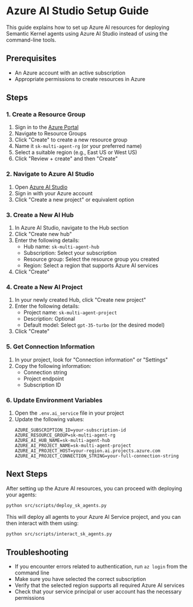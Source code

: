 # Azure AI Studio Setup Guide

This guide explains how to set up Azure AI resources for deploying Semantic Kernel agents using Azure AI Studio instead of using the command-line tools.

## Prerequisites

- An Azure account with an active subscription
- Appropriate permissions to create resources in Azure

## Steps

### 1. Create a Resource Group

1. Sign in to the [Azure Portal](https://portal.azure.com)
2. Navigate to Resource Groups
3. Click "Create" to create a new resource group
4. Name it `sk-multi-agent-rg` (or your preferred name)
5. Select a suitable region (e.g., East US or West US)
6. Click "Review + create" and then "Create"

### 2. Navigate to Azure AI Studio

1. Open [Azure AI Studio](https://ai.azure.com)
2. Sign in with your Azure account
3. Click "Create a new project" or equivalent option

### 3. Create a New AI Hub

1. In Azure AI Studio, navigate to the Hub section
2. Click "Create new hub"
3. Enter the following details:
   - Hub name: `sk-multi-agent-hub`
   - Subscription: Select your subscription
   - Resource group: Select the resource group you created
   - Region: Select a region that supports Azure AI services
4. Click "Create"

### 4. Create a New AI Project

1. In your newly created Hub, click "Create new project"
2. Enter the following details:
   - Project name: `sk-multi-agent-project`
   - Description: Optional
   - Default model: Select `gpt-35-turbo` (or the desired model)
3. Click "Create"

### 5. Get Connection Information

1. In your project, look for "Connection information" or "Settings"
2. Copy the following information:
   - Connection string
   - Project endpoint
   - Subscription ID

### 6. Update Environment Variables

1. Open the `.env.ai_service` file in your project
2. Update the following values:
   ```
   AZURE_SUBSCRIPTION_ID=your-subscription-id
   AZURE_RESOURCE_GROUP=sk-multi-agent-rg
   AZURE_AI_HUB_NAME=sk-multi-agent-hub
   AZURE_AI_PROJECT_NAME=sk-multi-agent-project
   AZURE_AI_PROJECT_HOST=your-region.ai.projects.azure.com
   AZURE_AI_PROJECT_CONNECTION_STRING=your-full-connection-string
   ```

## Next Steps

After setting up the Azure AI resources, you can proceed with deploying your agents:

```bash
python src/scripts/deploy_sk_agents.py
```

This will deploy all agents to your Azure AI Service project, and you can then interact with them using:

```bash
python src/scripts/interact_sk_agents.py
```

## Troubleshooting

- If you encounter errors related to authentication, run `az login` from the command line
- Make sure you have selected the correct subscription
- Verify that the selected region supports all required Azure AI services
- Check that your service principal or user account has the necessary permissions